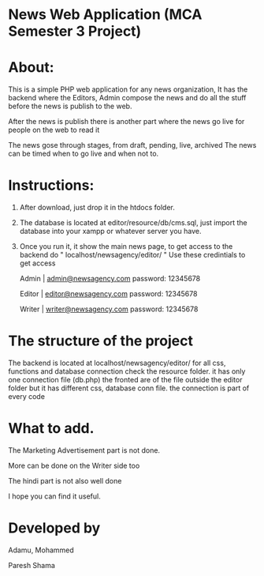 # News Web Application (MCA Semester 3 Project)

# About:

This is a simple PHP web application for any news organization,
It has the backend where the Editors, Admin compose the news and do all the stuff before the news is publish
to the web.

After the news is publish there is another part where the news go live for people on the web to read it

The news gose through stages, from draft, pending, live, archived
The news can be timed when to go live and when not to.

# Instructions:

1. After download, just drop it in the htdocs folder.
2. The database is located at editor/resource/db/cms.sql, just import the database into your xampp or
   whatever server you have.
3. Once you run it, it show the main news page, to get access to the backend do " localhost/newsagency/editor/ "
    Use these credintials to get access
    
    Admin | admin@newsagency.com password: 12345678
    
    Editor | editor@newsagency.com password: 12345678
    
    Writer | writer@newsagency.com password: 12345678
    
# The structure of the project

The backend is located at localhost/newsagency/editor/
for all css, functions and database connection check the resource folder. it has only one connection file (db.php)
the fronted are of the file outside the editor folder but it has different css, database conn file. the connection is part 
of every code
    
 
# What to add.

The Marketing Advertisement part is not done.

More can be done on the Writer side too

The hindi part is not also well done


I hope you can find it useful.


# Developed by

Adamu, Mohammed

Paresh Shama

